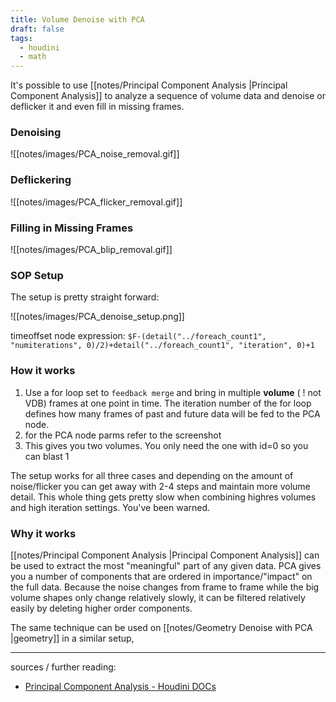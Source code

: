 ```yaml
---
title: Volume Denoise with PCA
draft: false
tags:
  - houdini
  - math
---
```

It's possible to use [[notes/Principal Component Analysis |Principal Component Analysis]] to analyze a sequence of volume data and denoise or deflicker it and even fill in missing frames. 
### Denoising

![[notes/images/PCA_noise_removal.gif]]
### Deflickering

![[notes/images/PCA_flicker_removal.gif]]
### Filling in Missing Frames

![[notes/images/PCA_blip_removal.gif]]

### SOP Setup

The setup is pretty straight forward:

![[notes/images/PCA_denoise_setup.png]]

timeoffset node expression: `$F-(detail("../foreach_count1", "numiterations", 0)/2)+detail("../foreach_count1", "iteration", 0)+1`

### How it works

1. Use a for loop set to `feedback merge` and bring in multiple **volume** ( ! not VDB) frames at one point in time. The iteration number of the for loop defines how many frames of past and future data will be fed to the PCA node.
2. for the PCA node parms refer to the screenshot
3. This gives you two volumes. You only need the one with id=0 so you can blast 1

The setup works for all three cases and depending on the amount of noise/flicker you can get away with 2-4 steps and maintain more volume detail. This whole thing gets pretty slow when combining highres volumes and high iteration settings. You've been warned. 

### Why it works

[[notes/Principal Component Analysis |Principal Component Analysis]] can be used to extract the most "meaningful" part of any given data. PCA gives you a number of components that are ordered in importance/"impact" on the full data. Because the noise changes from frame to frame while the big volume shapes only change relatively slowly, it can be filtered relatively easily by deleting higher order components. 

The same technique can be used on [[notes/Geometry Denoise with PCA |geometry]] in a similar setup,

---

sources / further reading:
- [Principal Component Analysis - Houdini DOCs](https://www.sidefx.com/docs/houdini/nodes/sop/pca.html)

